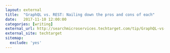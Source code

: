 ```yaml
---
layout: external
title:  "GraphQL vs. REST: Nailing down the pros and cons of each"
date:   2017-11-10 12:00:00
categories: [writing]
external_url: http://searchmicroservices.techtarget.com/tip/GraphQL-vs-REST-Nailing-down-the-pros-and-cons-of-each
external_site: techtarget
sitemap:
  exclude: 'yes'
---
```

